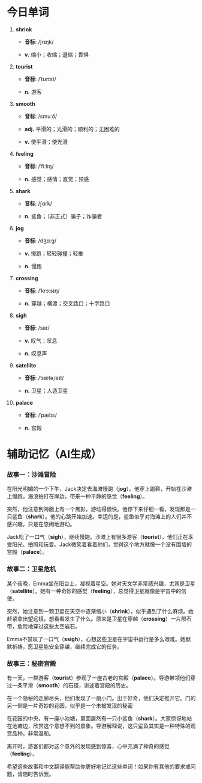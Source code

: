 # 今日单词

1. **shrink**

   - **音标**: /ʃrɪŋk/

   - **v.** 缩小；收缩；退缩；畏惧

2. **tourist**

   - **音标**: /ˈtʊrɪst/

   - **n.** 游客

3. **smooth**

   - **音标**: /smuːð/

   - **adj.** 平滑的；光滑的；顺利的；无困难的

   - **v.** 使平滑；使光滑

4. **feeling**

   - **音标**: /ˈfiːlɪŋ/

   - **n.** 感觉；感情；直觉；预感

5. **shark**

   - **音标**: /ʃɑrk/

   - **n.** 鲨鱼；（非正式）骗子；诈骗者

6. **jog**

   - **音标**: /dʒɑːɡ/

   - **v.** 慢跑；轻轻碰撞；轻推

   - **n.** 慢跑

7. **crossing**

   - **音标**: /ˈkrɔːsɪŋ/

   - **n.** 穿越；横渡；交叉路口；十字路口

8. **sigh**

   - **音标**: /saɪ/

   - **v.** 叹气；叹息

   - **n.** 叹息声

9. **satellite**

   - **音标**: /ˈsætəˌlaɪt/

   - **n.** 卫星；人造卫星

10. **palace**

    - **音标**: /ˈpælɪs/

    - **n.** 宫殿 

# 辅助记忆（AI生成）

### 故事一：**沙滩冒险**

在阳光明媚的一个下午，Jack决定去海滩慢跑（**jog**）。他穿上跑鞋，开始在沙滩上慢跑。海浪拍打在岸边，带来一种平静的感觉（**feeling**）。

突然，他注意到海面上有一个黑影，游动得很快。他停下来仔细一看，发现那是一只鲨鱼（**shark**）。他的心跳开始加速。幸运的是，鲨鱼似乎对海滩上的人们并不感兴趣，只是在悠闲地游动。

Jack松了一口气（**sigh**），继续慢跑。沙滩上有很多游客（**tourist**），他们正在享受阳光、拍照和玩耍。Jack微笑着看着他们，觉得这个地方就像一个没有围墙的宫殿（**palace**）。

### 故事二：**卫星危机**

某个夜晚，Emma坐在阳台上，凝视着星空。她对天文学非常感兴趣，尤其是卫星（**satellite**）。她有一种奇妙的感觉（**feeling**），总觉得卫星就像是宇宙中的信使。

突然，她注意到一颗卫星在天空中逐渐缩小（**shrink**），似乎遇到了什么麻烦。她赶紧拿出望远镜，想看看发生了什么。原来是卫星在穿越（**crossing**）一片陨石带，危险地穿过这些太空岩石。

Emma不禁叹了一口气（**ssigh**），心想这些卫星在宇宙中运行是多么艰难。她默默祈祷，愿卫星能安全穿越，继续完成它的任务。

### 故事三：**秘密宫殿**

有一天，一群游客（**tourist**）参观了一座古老的宫殿（**palace**）。导游带领他们穿过一条平滑（**smooth**）的石径，讲述着宫殿的历史。

在一个隐秘的走廊尽头，他们发现了一扇小门。出于好奇，他们决定推开它。门的另一侧是一片奇妙的花园，似乎是一个未被发现的秘密

在花园的中央，有一座小池塘，里面居然有一只小鲨鱼（**shark**）。大家惊讶地站在池塘边，欣赏这个意想不到的景象。导游解释说，这只鲨鱼其实是一种特殊的观赏品种，非常温和。

离开时，游客们都对这个意外的发现感到惊喜，心中充满了神奇的感觉（**feeling**）。

希望这些故事和中文翻译能帮助你更好地记忆这些单词！如果你有其他的要求或问题，请随时告诉我。